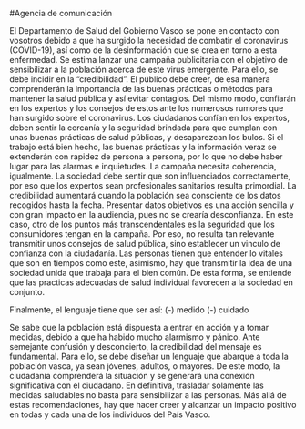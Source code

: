 #Agencia de comunicación

El Departamento de Salud del Gobierno Vasco se pone en contacto con vosotros debido a que ha surgido la necesidad de combatir el coronavirus (COVID-19), así como de la desinformación que se crea en torno a esta enfermedad. Se estima lanzar una campaña publicitaria con el objetivo de sensibilizar a la población acerca de este virus emergente. Para ello, se debe incidir en la “credibilidad”. El público debe creer, de esa manera comprenderán la importancia de las buenas prácticas o métodos para mantener la salud pública y así evitar contagios. Del mismo modo, confiarán en los expertos y los consejos de estos ante los numerosos rumores que han surgido sobre el coronavirus. Los ciudadanos confían en los expertos, deben sentir la cercanía y la seguridad brindada para que cumplan con unas buenas prácticas de salud públicas, y desaparezcan los bulos. Si el trabajo está bien hecho, las buenas prácticas y la información veraz se extenderán con rapidez de persona a persona, por lo que no debe haber lugar para las alarmas e inquietudes.
La campaña necesita coherencia, igualmente. La sociedad debe sentir que son influenciados correctamente, por eso que los expertos sean profesionales sanitarios resulta primordial. La credibilidad aumentará cuando la población sea consciente de los datos recogidos hasta la fecha. Presentar datos objetivos es una acción sencilla y con gran impacto en la audiencia, pues no se crearía desconfianza. En este caso, otro de los puntos más transcendentales es la seguridad que los consumidores tengan en la campaña. Por eso, no resulta tan relevante transmitir unos consejos de salud pública, sino establecer un vinculo de confianza con la ciudadanía. Las personas tienen que entender lo vitales que son en tiempos como este, asimismo, hay que transmitir la idea de una sociedad unida que trabaja para el bien común. De esta forma, se entiende que las practicas adecuadas de salud individual favorecen a la sociedad en conjunto.

Finalmente, el lenguaje tiene que ser así:
(-) medido
(-) cuidado

Se sabe que la población está dispuesta a entrar en acción y a tomar medidas, debido a que ha habido mucho alarmismo y pánico. Ante semejante confusión y desconcierto, la credibilidad del mensaje es fundamental. Para ello, se debe diseñar un lenguaje que abarque a toda la población vasca, ya sean jóvenes, adultos, o mayores. De este modo, la ciudadanía comprenderá la situación y se generará una conexión significativa con el ciudadano. En definitiva, trasladar solamente las medidas saludables no basta para sensibilizar a las personas. Más allá de estas recomendaciones, hay que hacer creer y alcanzar un impacto positivo en todas y cada una de los individuos del País Vasco.